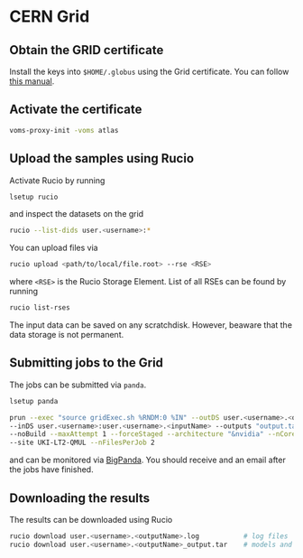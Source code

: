 # CERN Grid

## Obtain the GRID certificate

Install the keys into `$HOME/.globus` using the Grid certificate. You can follow [this manual](https://twiki.cern.ch/twiki/bin/view/Main/UsingUSAtlasGrid).

## Activate the certificate

```bash
voms-proxy-init -voms atlas
```

## Upload the samples using Rucio

Activate Rucio by running

```bash
lsetup rucio
```

and inspect the datasets on the grid

```bash
rucio --list-dids user.<username>:*
```

You can upload files via

```bash
rucio upload <path/to/local/file.root> --rse <RSE>
```
where `<RSE>` is the Rucio Storage Element. List of all RSEs can be found by running
```bash
rucio list-rses
```
The input data can be saved on any scratchdisk. However, beaware that the data storage is not permanent.

## Submitting jobs to the Grid

The jobs can be submitted via `panda`.

```bash
lsetup panda
```

```bash
prun --exec "source gridExec.sh %RNDM:0 %IN" --outDS user.<username>.<outputName> \
--inDS user.<username>:user.<username>.<inputName> --outputs "output.tar" \
--noBuild --maxAttempt 1 --forceStaged --architecture "&nvidia" --nCore 1 \
--site UKI-LT2-QMUL --nFilesPerJob 2

```
and can be monitored via [BigPanda](https://bigpanda.cern.ch/). You should receive and an email after the jobs have finished.

## Downloading the results
The results can be downloaded using Rucio

```bash
rucio download user.<username>.<outputName>.log           # log files
rucio download user.<username>.<outputName>_output.tar    # models and data
```
